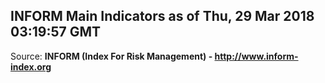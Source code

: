 ## INFORM Main Indicators as of Thu, 29 Mar 2018 03:19:57 GMT

Source: **INFORM (Index For Risk Management) - http://www.inform-index.org**